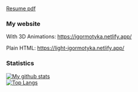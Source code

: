 [Resume pdf ](https://github.com/Anav0/Anav0/files/7699067/motyka_cv.pdf)

### My website

With 3D Animations: https://igormotyka.netlify.app/

Plain HTML:         https://light-igormotyka.netlify.app/

### Statistics 
[![My github stats](https://github-readme-stats.vercel.app/api?username=anav0&count_private=true&show_icons=true&theme=graywhite)](https://github.com/anav0/github-readme-stats)\
[![Top Langs](https://github-readme-stats.vercel.app/api/top-langs/?username=anav0&count_private=true&show_icons=true&theme=graywhite)](https://github.com/anav0/github-readme-stats)
